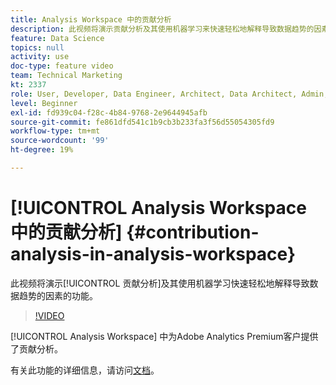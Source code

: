 ```yaml
---
title: Analysis Workspace 中的贡献分析
description: 此视频将演示贡献分析及其使用机器学习来快速轻松地解释导致数据趋势的因素的功能。
feature: Data Science
topics: null
activity: use
doc-type: feature video
team: Technical Marketing
kt: 2337
role: User, Developer, Data Engineer, Architect, Data Architect, Admin, Leader
level: Beginner
exl-id: fd939c04-f28c-4b84-9768-2e9644945afb
source-git-commit: fe861dfd541c1b9cb3b233fa3f56d55054305fd9
workflow-type: tm+mt
source-wordcount: '99'
ht-degree: 19%

---
```


# [!UICONTROL Analysis Workspace 中的贡献分析] {#contribution-analysis-in-analysis-workspace}

此视频将演示[!UICONTROL 贡献分析]及其使用机器学习快速轻松地解释导致数据趋势的因素的功能。

>[!VIDEO](https://video.tv.adobe.com/v/25443/?quality=12)

[!UICONTROL Analysis Workspace] 中为Adobe Analytics Premium客户提供了贡献分析。

有关此功能的详细信息，请访问[文档](https://experienceleague.adobe.com/docs/analytics/analyze/analysis-workspace/virtual-analyst/anomaly-detection/anomaly-detection.html?lang=en)。
